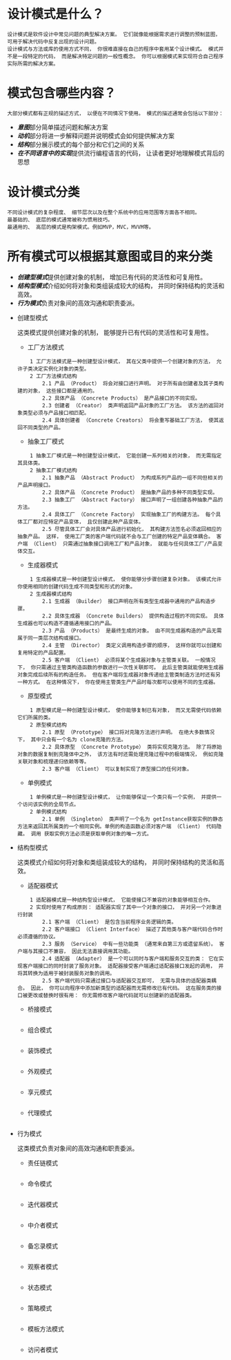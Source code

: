 
# 设计模式是什么？
    设计模式是软件设计中常见问题的典型解决方案。 它们就像能根据需求进行调整的预制蓝图， 可用于解决代码中反复出现的设计问题。
    设计模式与方法或库的使用方式不同， 你很难直接在自己的程序中套用某个设计模式。 模式并不是一段特定的代码， 而是解决特定问题的一般性概念。 你可以根据模式来实现符合自己程序实际所需的解决方案。

# 模式包含哪些内容？
    大部分模式都有正规的描述方式， 以便在不同情况下使用。 模式的描述通常会包括以下部分：
* ***意图***部分简单描述问题和解决方案
* ***动机***部分将进一步解释问题并说明模式会如何提供解决方案
* ***结构***部分展示模式的每个部分和它们之间的关系
* ***在不同语言中的实现***提供流行编程语言的代码， 让读者更好地理解模式背后的思想

# 设计模式分类
    不同设计模式的复杂程度、 细节层次以及在整个系统中的应用范围等方面各不相同。
    最基础的、 底层的模式通常被称为惯用技巧。
    最通用的、 高层的模式是构架模式。例如MVP，MVC，MVVM等。
    
# 所有模式可以根据其意图或目的来分类
* ***创建型模式***提供创建对象的机制， 增加已有代码的灵活性和可复用性。
* ***结构型模式***介绍如何将对象和类组装成较大的结构， 并同时保持结构的灵活和高效。
* ***行为模式***负责对象间的高效沟通和职责委派。

- 创建型模式

    这类模式提供创建对象的机制， 能够提升已有代码的灵活性和可复用性。
    
    - 工厂方法模式
    ```
        1 工厂方法模式是一种创建型设计模式， 其在父类中提供一个创建对象的方法， 允许子类决定实例化对象的类型。
        2 工厂方法模式结构
            2.1 产品 （Product） 将会对接口进行声明。 对于所有由创建者及其子类构建的对象， 这些接口都是通用的。
            2.2 具体产品 （Concrete Products） 是产品接口的不同实现。
            2.3 创建者 （Creator） 类声明返回产品对象的工厂方法。 该方法的返回对象类型必须与产品接口相匹配。
            2.4 具体创建者 （Concrete Creators） 将会重写基础工厂方法， 使其返回不同类型的产品。
    ```
    
    - 抽象工厂模式
    ```
        1 抽象工厂模式是一种创建型设计模式， 它能创建一系列相关的对象， 而无需指定其具体类。
        2 抽象工厂模式结构
            2.1 抽象产品 （Abstract Product） 为构成系列产品的一组不同但相关的产品声明接口。
            2.2 具体产品 （Concrete Product） 是抽象产品的多种不同类型实现。
            2.3 抽象工厂 （Abstract Factory） 接口声明了一组创建各种抽象产品的方法。
            2.4 具体工厂 （Concrete Factory） 实现抽象工厂的构建方法。 每个具体工厂都对应特定产品变体， 且仅创建此种产品变体。
            2.5 尽管具体工厂会对具体产品进行初始化， 其构建方法签名必须返回相应的抽象产品。 这样， 使用工厂类的客户端代码就不会与工厂创建的特定产品变体耦合。 客户端 （Client） 只需通过抽象接口调用工厂和产品对象， 就能与任何具体工厂/产品变体交互。
    ```
    
    - 生成器模式
    ```
        1 生成器模式是一种创建型设计模式， 使你能够分步骤创建复杂对象。 该模式允许你使用相同的创建代码生成不同类型和形式的对象。
        2 生成器模式结构
            2.1 生成器 （Builder） 接口声明在所有类型生成器中通用的产品构造步骤。
            2.2 具体生成器 （Concrete Builders） 提供构造过程的不同实现。 具体生成器也可以构造不遵循通用接口的产品。
            2.3 产品 （Products） 是最终生成的对象。 由不同生成器构造的产品无需属于同一类层次结构或接口。
            2.4 主管 （Director） 类定义调用构造步骤的顺序， 这样你就可以创建和复用特定的产品配置。
            2.5 客户端 （Client） 必须将某个生成器对象与主管类关联。 一般情况下， 你只需通过主管类构造函数的参数进行一次性关联即可。 此后主管类就能使用生成器对象完成后续所有的构造任务。 但在客户端将生成器对象传递给主管类制造方法时还有另一种方式。 在这种情况下， 你在使用主管类生产产品时每次都可以使用不同的生成器。
    ```
    
    - 原型模式
    ```
        1 原型模式是一种创建型设计模式， 使你能够复制已有对象， 而又无需使代码依赖它们所属的类。
        2 原型模式结构
            2.1 原型 （Prototype） 接口将对克隆方法进行声明。 在绝大多数情况下， 其中只会有一个名为 clone克隆的方法。
            2.2 具体原型 （Concrete Prototype） 类将实现克隆方法。 除了将原始对象的数据复制到克隆体中之外， 该方法有时还需处理克隆过程中的极端情况， 例如克隆关联对象和梳理递归依赖等等。
            2.3 客户端 （Client） 可以复制实现了原型接口的任何对象。
    ```
    
    - 单例模式
    ```
        1 单例模式是一种创建型设计模式， 让你能够保证一个类只有一个实例， 并提供一个访问该实例的全局节点。
        2 单例模式结构
            2.1 单例 （Singleton） 类声明了一个名为 get­Instance获取实例的静态方法来返回其所属类的一个相同实例。单例的构造函数必须对客户端 （Client） 代码隐藏。 调用 获取实例方法必须是获取单例对象的唯一方式。
    ```
    
- 结构型模式

    这类模式介绍如何将对象和类组装成较大的结构， 并同时保持结构的灵活和高效。
    
    - 适配器模式
    ```
        1 适配器模式是一种结构型设计模式， 它能使接口不兼容的对象能够相互合作。
        2 实现时使用了构成原则： 适配器实现了其中一个对象的接口， 并对另一个对象进行封装
            2.1 客户端 （Client） 是包含当前程序业务逻辑的类。
            2.2 客户端接口 （Client Interface） 描述了其他类与客户端代码合作时必须遵循的协议。
            2.3 服务 （Service） 中有一些功能类 （通常来自第三方或遗留系统）。 客户端与其接口不兼容， 因此无法直接调用其功能。
            2.4 适配器 （Adapter） 是一个可以同时与客户端和服务交互的类： 它在实现客户端接口的同时封装了服务对象。 适配器接受客户端通过适配器接口发起的调用， 并将其转换为适用于被封装服务对象的调用。
            2.5 客户端代码只需通过接口与适配器交互即可， 无需与具体的适配器类耦合。 因此， 你可以向程序中添加新类型的适配器而无需修改已有代码。 这在服务类的接口被更改或替换时很有用： 你无需修改客户端代码就可以创建新的适配器类。
    ```
    
    - 桥接模式
    ```
    ```
    
    - 组合模式
    ```
    ```
    
    - 装饰模式
    ```
    ```
    
    - 外观模式
    ```
    ```
    
    - 享元模式
    ```
    ```
    
    - 代理模式
    ```
    ```
    
- 行为模式

    这类模式负责对象间的高效沟通和职责委派。
    
    - 责任链模式   
    ```
    ```
    
    - 命令模式
    ```
    ```
    
    - 迭代器模式
    ```
    ```
    
    - 中介者模式
    ```
    ```
    
    - 备忘录模式
    ```
    ```
    
    - 观察者模式
    ```
    ```
    
    - 状态模式
    ```
    ```
    
    - 策略模式
    ```
    ```
    
    - 模板方法模式
    ```
    ```
    
    - 访问者模式
    ```
    ```
